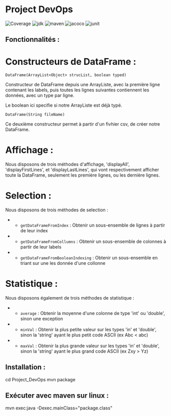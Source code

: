 # Project DevOps

![Coverage](https://img.shields.io/badge/Coverage-97%25-green)
![jdk](https://img.shields.io/badge/jdk-17.0.1.12-blue)
![maven](https://img.shields.io/badge/maven-4.0.0-blue)
![jacoco](https://img.shields.io/badge/jacoco-0.8.2-blue)
![junit](https://img.shields.io/badge/junit-3.8.1-blue)

## Fonctionnalités :

# Constructeurs de DataFrame :

```DataFrame(ArrayList<Object> strucList, boolean typed)```

Constructeur de DataFrame depuis une ArrayListe, avec la première ligne contenant les labels, puis toutes les lignes suivantes contiennent les données, avec un type par ligne.

Le boolean ici specifie si notre ArrayListe est déjà typé.


```DataFrame(String fileName)```

Ce deuxième constructeur permet à partir d'un fivhier csv, de créer notre DataFrame.

# Affichage :

Nous disposons de trois méthodes d'affichage, 'displayAll', 'displayFirstLines', et 'displayLastLines', qui vont respectivement afficher toute la DataFrame, seulement les première lignes, ou les dernière lignes.

# Selection :

Nous disposons de trois méthodes de selection :
*   - ```getDataFrameFromIndex``` : Obtenir un sous-ensemble de lignes à partir de leur index
*    - ```getDataFrameFromCollumns``` : Obtenir un sous-ensemble de colonnes  à partir de leur labels
*    - ```getDataFrameFromBooleanIndexing``` : Obtenir un sous-ensemble en triant sur une les donnée d'une collonne

# Statistique :

Nous disposons également de trois méthodes de statistique :
*    - ```average``` : Obtenir la moyenne d'une colonne de type 'int' ou 'double', sinon une exception
*    - ```minVal``` : Obtenir la plus petite valeur sur les types 'in' et 'double', sinon la 'string' ayant le plus petit code ASCII (ex Abc < abc)
*    - ```maxVal``` : Obtenir la plus grande valeur sur les types 'in' et 'double', sinon la 'string' ayant le plus grand code ASCII (ex Zxy > Yz)


## Installation :
cd Project_DevOps
mvn package


## Exécuter avec maven sur linux :

mvn exec:java -Dexec.mainClass="package.class"
